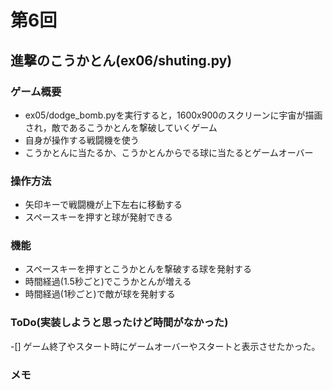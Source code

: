 # 第6回
## 進撃のこうかとん(ex06/shuting.py)
### ゲーム概要
- ex05/dodge_bomb.pyを実行すると，1600x900のスクリーンに宇宙が描画され，敵であるこうかとんを撃破していくゲーム
- 自身が操作する戦闘機を使う
- こうかとんに当たるか、こうかとんからでる球に当たるとゲームオーバー
### 操作方法
- 矢印キーで戦闘機が上下左右に移動する
- スペースキーを押すと球が発射できる
### 機能
- スペースキーを押すとこうかとんを撃破する球を発射する
- 時間経過(1.5秒ごと)でこうかとんが増える
- 時間経過(1秒ごと)で敵が球を発射する
### ToDo(実装しようと思ったけど時間がなかった)
-[] ゲーム終了やスタート時にゲームオーバーやスタートと表示させたかった。
### メモ